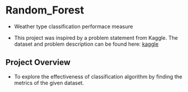# Random_Forest
- Weather type classification performace measure

- This project was inspired by a problem statement from Kaggle. The dataset and problem description can be found here:
  [kaggle](https://www.kaggle.com/datasets/nikhil7280/weather-type-classification)

## Project Overview
- To explore the effectiveness of classification algorithm by finding the metrics of the given dataset.
